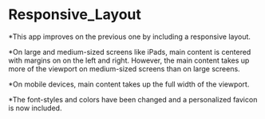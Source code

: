 # Responsive_Layout

*This app improves on the previous one by including a responsive layout.

*On large and medium-sized screens like iPads, main content is centered with margins on on the left and right. However, the main content takes up more of the viewport on medium-sized screens than on large screens.

*On mobile devices, main content takes up the full width of the viewport.

*The font-styles and colors have been changed and a personalized favicon is now included.

